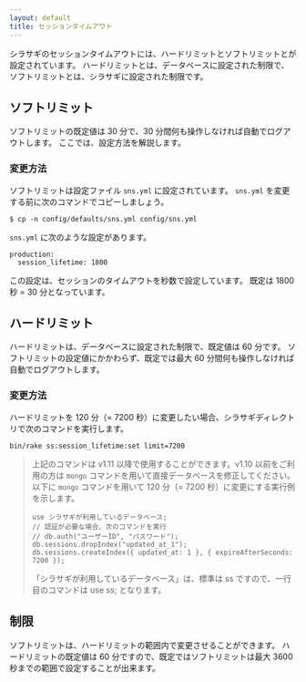 ```yaml
---
layout: default
title: セッションタイムアウト
---
```


シラサギのセッションタイムアウトには、ハードリミットとソフトリミットとが設定されています。
ハードリミットとは、データベースに設定された制限で、ソフトリミットとは、シラサギに設定された制限です。

## ソフトリミット

ソフトリミットの既定値は 30 分で、30 分間何も操作しなければ自動でログアウトします。
ここでは、設定方法を解説します。

### 変更方法

ソフトリミットは設定ファイル `sns.yml` に設定されています。
`sns.yml` を変更する前に次のコマンドでコピーしましょう。

~~~
$ cp -n config/defaults/sns.yml config/sns.yml
~~~

`sns.yml` に次のような設定があります。

~~~
production:
  session_lifetime: 1800
~~~

この設定は、セッションのタイムアウトを秒数で設定しています。
既定は 1800 秒 = 30 分となっています。

## ハードリミット

ハードリミットは、データベースに設定された制限で、既定値は 60 分です。
ソフトリミットの設定値にかかわらず、既定では最大 60 分間何も操作しなければ自動でログアウトします。

### 変更方法

ハードリミットを 120 分（= 7200 秒）に変更したい場合、シラサギディレクトリで次のコマンドを実行します。

~~~
bin/rake ss:session_lifetime:set limit=7200
~~~

> 上記のコマンドは v1.11 以降で使用することができます。v1.10 以前をご利用の方は `mongo` コマンドを用いて直接データベースを修正してください。以下に `mongo` コマンドを用いて 120 分（= 7200 秒）に変更にする実行例を示します。
> 
> ~~~
> use シラサギが利用しているデータベース;
> // 認証が必要な場合、次のコマンドを実行
> // db.auth("ユーザーID", "パスワード");
> db.sessions.dropIndex("updated_at_1");
> db.sessions.createIndex({ updated_at: 1 }, { expireAfterSeconds: 7200 });
> ~~~
> 
> 「シラサギが利用しているデータベース」は、標準は ss ですので、一行目のコマンドは use ss; となります。

## 制限

ソフトリミットは、ハードリミットの範囲内で変更させることができます。
ハードリミットの既定値は 60 分ですので、既定ではソフトリミットは最大 3600 秒までの範囲で設定することが出来ます。

